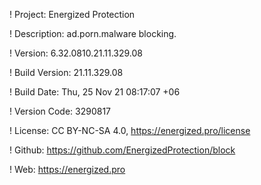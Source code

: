 ! Project: Energized Protection

! Description: ad.porn.malware blocking.

! Version: 6.32.0810.21.11.329.08

! Build Version: 21.11.329.08

! Build Date: Thu, 25 Nov 21 08:17:07 +06

! Version Code: 3290817

! License: CC BY-NC-SA 4.0, https://energized.pro/license

! Github: https://github.com/EnergizedProtection/block

! Web: https://energized.pro
